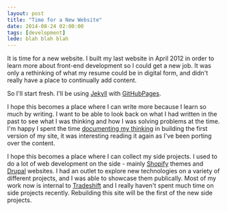 ```yaml
---
layout: post
title: "Time for a New Website"
date: 2014-08-24 02:00:00
tags: [development]
lede: blah blah blah
---
```

It is time for a new website. I built my last website in April 2012 in order to learn more about front-end development so I could get a new job. It was only a rethinking of what my resume could be in digital form, and didn't really have a place to continually add content.

So I'll start fresh. I'll be using [Jekyll](http://jekyllrb.com/) with [GitHubPages](https://pages.github.com/).

I hope this becomes a place where I can write more because I learn so much by writing. I want to be able to look back on what I had written in the past to see what I was thinking and how I was solving problems at the time. I'm happy I spent the time [documenting my thinking](/tags/resume-site) in building the first version of my site, it was interesting reading it again as I've been porting over the content.

I hope this becomes a place where I can collect my side projects. I used to do a lot of web development on the side - mainly [Shopify](http://www.shopify.com/) themes and [Drupal](https://www.drupal.org/) websites. I had an outlet to explore new technologies on a variety of different projects, and I was able to showcase them publically. Most of my work now is internal to [Tradeshift](http://tradeshift.com/) and I really haven't spent much time on side projects recently. Rebuilding this site will be the first of the new side projects.

